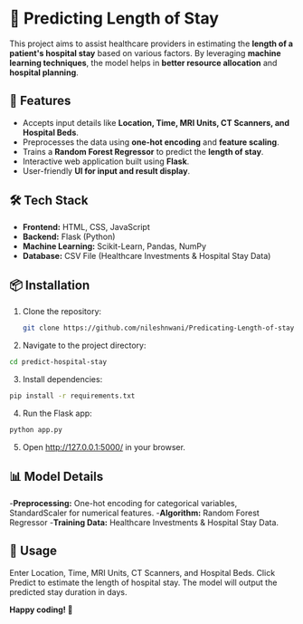 # 🏥 Predicting Length of Stay

This project aims to assist healthcare providers in estimating the **length of a patient's hospital stay** based on various factors. By leveraging **machine learning techniques**, the model helps in **better resource allocation** and **hospital planning**.

## 🚀 Features
- Accepts input details like **Location, Time, MRI Units, CT Scanners, and Hospital Beds**.
- Preprocesses the data using **one-hot encoding** and **feature scaling**.
- Trains a **Random Forest Regressor** to predict the **length of stay**.
- Interactive web application built using **Flask**.
- User-friendly **UI for input and result display**.

## 🛠 Tech Stack
- **Frontend:** HTML, CSS, JavaScript
- **Backend:** Flask (Python)
- **Machine Learning:** Scikit-Learn, Pandas, NumPy
- **Database:** CSV File (Healthcare Investments & Hospital Stay Data)

## 📦 Installation

1. Clone the repository:
   ```bash
   git clone https://github.com/nileshnwani/Predicating-Length-of-stay.git
   ```
   
2. Navigate to the project directory:
  ```bash
  cd predict-hospital-stay
  ```
3. Install dependencies:
  ```bash
  pip install -r requirements.txt
  ```
4. Run the Flask app:
  ```bash
  python app.py
  ```
5. Open http://127.0.0.1:5000/ in your browser.
 
## 📊 Model Details
-**Preprocessing:** One-hot encoding for categorical variables, StandardScaler for numerical features.
-**Algorithm:** Random Forest Regressor
-**Training Data:** Healthcare Investments & Hospital Stay Data.

## 🎯 Usage
Enter Location, Time, MRI Units, CT Scanners, and Hospital Beds.
Click Predict to estimate the length of hospital stay.
The model will output the predicted stay duration in days.


<b>Happy coding! 🚀<b>


